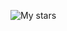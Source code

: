 ![My stars](https://github-readme-stats.vercel.app/api?username=aspenstarss&count_private=true&bg_color=30,e96443,904e95&title_color=fff&text_color=fff)
